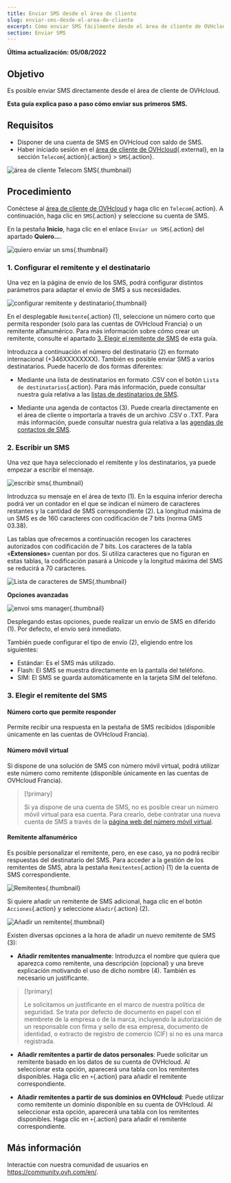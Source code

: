 ```yaml
---
title: Enviar SMS desde el área de cliente
slug: enviar-sms-desde-el-area-de-cliente
excerpt: Cómo enviar SMS fácilmente desde el área de cliente de OVHcloud
section: Enviar SMS
---
```


**Última actualización: 05/08/2022**

## Objetivo

Es posible enviar SMS directamente desde el área de cliente de OVHcloud. 

**Esta guía explica paso a paso cómo enviar sus primeros SMS.**

## Requisitos

- Disponer de una cuenta de SMS en OVHcloud con saldo de SMS.
- Haber iniciado sesión en el [área de cliente de OVHcloud](https://www.ovh.com/auth/?action=gotomanager&from=https://www.ovh.es/&ovhSubsidiary=es){.external}, en la sección `Telecom`{.action}{.action} > `SMS`{.action}.

![área de cliente Telecom SMS](https://raw.githubusercontent.com/ovh/docs/master/templates/control-panel/product-selection/telecom/tpl-telecom-03-en-sms.png){.thumbnail}

## Procedimiento

Conéctese al [área de cliente de OVHcloud](https://www.ovh.com/auth/?action=gotomanager&from=https://www.ovh.es/&ovhSubsidiary=es) y haga clic en `Telecom`{.action}. A continuación, haga clic en `SMS`{.action} y seleccione su cuenta de SMS.

En la pestaña **Inicio**, haga clic en el enlace `Enviar un SMS`{.action} del apartado **Quiero...**.

![quiero enviar un sms](images/sms-send-control-panel01E.png){.thumbnail}

### 1. Configurar el remitente y el destinatario

Una vez en la página de envío de los SMS, podrá configurar distintos parámetros para adaptar el envío de SMS a sus necesidades.

![configurar remitente y destinatario](images/sms-send-control-panel02E.png){.thumbnail}

En el desplegable `Remitente`{.action} (1), seleccione un número corto que permita responder (solo para las cuentas de OVHcloud Francia) o un remitente alfanumérico. Para más información sobre cómo crear un remitente, consulte el apartado [3. Elegir el remitente de SMS](./#3-elegir-el-remitente-del-sms) de esta guía.

Introduzca a continuación el número del destinatario (2) en formato internacional (+346XXXXXXXX). También es posible enviar SMS a varios destinatarios. Puede hacerlo de dos formas diferentes:

- Mediante una lista de destinatarios en formato .CSV con el botón `Lista de destinatarios`{.action}.
Para más información, puede consultar nuestra guía relativa a las [listas de destinatarios de SMS](../lista-de-destinatarios-sms).

- Mediante una agenda de contactos (3). Puede crearla directamente en el área de cliente o importarla a través de un archivo .CSV o .TXT.
Para más información, puede consultar nuestra guía relativa a las [agendas de contactos de SMS](../agenda-de-contactos-de-sms/).

### 2. Escribir un SMS

Una vez que haya seleccionado el remitente y los destinatarios, ya puede empezar a escribir el mensaje.

![escribir sms](images/sms-send-control-panel03E.png){.thumbnail}

Introduzca su mensaje en el área de texto (1). En la esquina inferior derecha podrá ver un contador en el que se indican el número de caracteres restantes y la cantidad de SMS correspondiente (2). La longitud máxima de un SMS es de 160 caracteres con codificación de 7 bits (norma GMS 03.38).

Las tablas que ofrecemos a continuación recogen los caracteres autorizados con codificación de 7 bits. Los caracteres de la tabla «**Extensiones**» cuentan por dos. Si utiliza caracteres que no figuran en estas tablas, la codificación pasará a Unicode y la longitud máxima del SMS se reducirá a 70 caracteres.

![Lista de caracteres de SMS](images/smsauthorizedcharacters.png){.thumbnail}

**Opciones avanzadas**

![envoi sms manager](images/sms-send-control-panel-advanced.png){.thumbnail}

Desplegando estas opciones, puede realizar un envío de SMS en diferido (1). Por defecto, el envío será inmediato.

También puede configurar el tipo de envío (2), eligiendo entre los siguientes:

- Estándar: Es el SMS más utilizado.
- Flash: El SMS se muestra directamente en la pantalla del teléfono.
- SIM: El SMS se guarda automáticamente en la tarjeta SIM del teléfono.

### 3. Elegir el remitente del SMS

#### Número corto que permite responder

Permite recibir una respuesta en la pestaña de SMS recibidos (disponible únicamente en las cuentas de OVHcloud Francia).

#### Número móvil virtual

Si dispone de una solución de SMS con número móvil virtual, podrá utilizar este número como remitente (disponible únicamente en las cuentas de OVHcloud Francia).

> [!primary]
>
>Si ya dispone de una cuenta de SMS, no es posible crear un número móvil virtual para esa cuenta. Para crearlo, debe contratar una nueva cuenta de SMS a través de la [página web del número móvil virtual](https://www.ovhtelecom.fr/sms/reponse/numeros-virtuels.xml).
>

#### Remitente alfanumérico

Es posible personalizar el remitente, pero, en ese caso, ya no podrá recibir respuestas del destinatario del SMS. Para acceder a la gestión de los remitentes de SMS, abra la pestaña `Remitentes`{.action} (1) de la cuenta de SMS correspondiente.

![Remitentes](images/sms-send-control-panel04E.png){.thumbnail}

Si quiere añadir un remitente de SMS adicional, haga clic en el botón `Acciones`{.action} y seleccione `Añadir`{.action} (2).

![Añadir un remitente](images/sms-send-control-panel05E.png){.thumbnail}

Existen diversas opciones a la hora de añadir un nuevo remitente de SMS (3):

- **Añadir remitentes manualmente**: Introduzca el nombre que quiera que aparezca como remitente, una descripción (opcional) y una breve explicación motivando el uso de dicho nombre (4). También es necesario un justificante.

> [!primary]
>
> Le solicitamos un justificante en el marco de nuestra política de seguridad. Se trata por defecto de documento en papel con el membrete de la empresa o de la marca, incluyendo la autorización de un responsable con firma y sello de esa empresa,  documento de identidad, o extracto  de registro de comercio (CIF) si no es una marca registrada.
>

- **Añadir remitentes a partir de datos personales**: Puede solicitar un remitente basado en los datos de su cuenta de OVHcloud. Al seleccionar esta opción, aparecerá una tabla con los remitentes disponibles. Haga clic en `+`{.action} para añadir el remitente correspondiente.

- **Añadir remitentes a partir de sus dominios en OVHcloud**: Puede utilizar como remitente un dominio disponible en su cuenta de OVHcloud. Al seleccionar esta opción, aparecerá una tabla con los remitentes disponibles. Haga clic en `+`{.action} para añadir el remitente correspondiente.

## Más información

Interactúe con nuestra comunidad de usuarios en <https://community.ovh.com/en/>.
